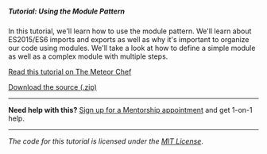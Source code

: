 ##### Tutorial: Using the Module Pattern

In this tutorial, we'll learn how to use the module pattern. We'll learn about ES2015/ES6 imports and exports as well as why it's important to organize our code using modules. We'll take a look at how to define a simple module as well as a complex module with multiple steps.


[Read this tutorial on The Meteor Chef](https://themeteorchef.com/tutorials/using-the-module-pattern)  

[Download the source (.zip)](https://github.com/themeteorchef/using-the-module-pattern/archive/master.zip)

---

**Need help with this?** [Sign up for a Mentorship appointment](https://themeteorchef.com/mentorship?readme=using-the-module-pattern) and get 1-on-1 help.

---

_The code for this tutorial is licensed under the [MIT License](http://opensource.org/licenses/MIT)_.
